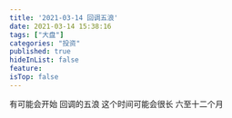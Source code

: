 ```yaml
---
title: '2021-03-14 回调五浪'
date: 2021-03-14 15:38:16
tags: ["大盘"]
categories: "投资"
published: true
hideInList: false
feature: 
isTop: false
---
```

有可能会开始
回调的五浪
这个时间可能会很长
六至十二个月
<!-- more -->
